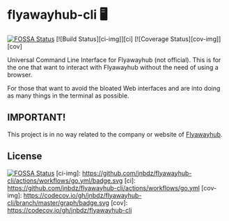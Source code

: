 # flyawayhub-cli 🖥

[![FOSSA Status](https://app.fossa.com/api/projects/git%2Bgithub.com%2Fjnbdz%2Fflyawayhub-cli.svg?type=shield)](https://app.fossa.com/projects/git%2Bgithub.com%2Fjnbdz%2Fflyawayhub-cli?ref=badge_shield)
[![Build Status][ci-img]][ci] [![Coverage Status][cov-img]][cov]

Universal Command Line Interface for Flyawayhub (not official). This is for the one that want to interact with Flyawayhub without the need of using a browser.

For those that want to avoid the bloated Web interfaces and are into doing as many things in the terminal as possible.

## IMPORTANT!
This project is in no way related to the company or website of [Flyawayhub](https://app.prod.flyawayhub.com/).


## License
[![FOSSA Status](https://app.fossa.com/api/projects/git%2Bgithub.com%2Fjnbdz%2Fflyawayhub-cli.svg?type=large)](https://app.fossa.com/projects/git%2Bgithub.com%2Fjnbdz%2Fflyawayhub-cli?ref=badge_large)
[ci-img]: https://github.com/jnbdz/flyawayhub-cli/actions/workflows/go.yml/badge.svg
[ci]: https://github.com/jnbdz/flyawayhub-cli/actions/workflows/go.yml
[cov-img]: https://codecov.io/gh/jnbdz/flyawayhub-cli/branch/master/graph/badge.svg
[cov]: https://codecov.io/gh/jnbdz/flyawayhub-cli
